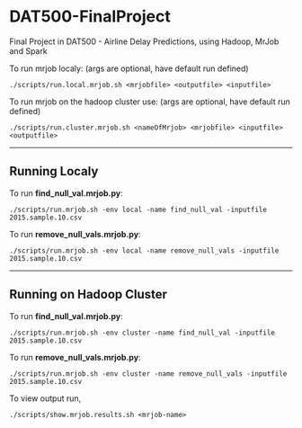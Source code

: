 # DAT500-FinalProject
Final Project in DAT500 - Airline Delay Predictions, using Hadoop, MrJob and Spark


To run mrjob localy: (args are optional, have default run defined)
```
./scripts/run.local.mrjob.sh <mrjobfile> <outputfile> <inputfile> 
```

To run mrjob on the hadoop cluster use: (args are optional, have default run defined)
```
./scripts/run.cluster.mrjob.sh <nameOfMrjob> <mrjobfile> <inputfile> <outputfile> 
```
---

## Running Localy

To run **find_null_val.mrjob.py**:
```
./scripts/run.mrjob.sh -env local -name find_null_val -inputfile 2015.sample.10.csv
```

To run **remove_null_vals.mrjob.py**:
```
./scripts/run.mrjob.sh -env local -name remove_null_vals -inputfile 2015.sample.10.csv
```
---

## Running on Hadoop Cluster

To run **find_null_val.mrjob.py**:
```
./scripts/run.mrjob.sh -env cluster -name find_null_val -inputfile 2015.sample.10.csv
```

To run **remove_null_vals.mrjob.py**:
```
./scripts/run.mrjob.sh -env cluster -name remove_null_vals -inputfile 2015.sample.10.csv
```

To view output run,
```
./scripts/show.mrjob.results.sh <mrjob-name>
```